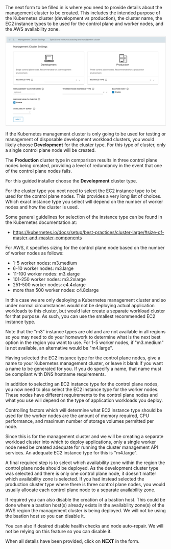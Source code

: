 The next form to be filled in is where you need to provide details about the management cluster to be created. This includes the intended purpose of the Kubernetes cluster (development vs production), the cluster name, the EC2 instance types to be used for the control plane and worker nodes, and the AWS availability zone.

![](management-cluster-form.png)

If the Kubernetes management cluster is only going to be used for testing or management of disposable development workload clusters, you would likely choose **Development** for the cluster type. For this type of cluster, only a single control plane node will be created.

The **Production** cluster type in comparison results in three control plane nodes being created, providing a level of redundancy in the event that one of the control plane nodes fails.

For this guided installer choose the **Development** cluster type.

For the cluster type you next need to select the EC2 instance type to be used for the control plane nodes. This provides a very long list of choices. Which exact instance type you select will depend on the number of worker nodes and how the cluster is used.

Some general guidelines for selection of the instance type can be found in the Kubernetes documentation at:

* https://kubernetes.io/docs/setup/best-practices/cluster-large/#size-of-master-and-master-components

For AWS, it specifies sizing for the control plane node based on the number of worker nodes as follows:

* 1-5 worker nodes: m3.medium
* 6-10 worker nodes: m3.large
* 11-100 worker nodes: m3.xlarge
* 101-250 worker nodes: m3.2xlarge
* 251-500 worker nodes: c4.4xlarge
* more than 500 worker nodes: c4.8xlarge

In this case we are only deploying a Kubernetes management cluster and so under normal circumstances would not be deploying actual application workloads to this cluster, but would later create a separate workload cluster for that purpose. As such, you can use the smallest recommended EC2 instance type.

Note that the "m3" instance types are old and are not available in all regions so you may need to do your homework to determine what is the next best option in the region you want to use. For 1-5 worker nodes, if "m3.medium" is not available, an alternative would be "m4.large".

Having selected the EC2 instance type for the control plane nodes, give a name to your Kubernetes management cluster, or leave it blank if you want a name to be generated for you. If you do specify a name, that name must be compliant with DNS hostname requirements.

In addition to selecting an EC2 instance type for the control plane nodes, you now need to also select the EC2 instance type for the worker nodes. These nodes have different requirements to the control plane nodes and what you use will depend on the type of application workloads you deploy.

Controlling factors which will determine what EC2 instance type should be used for the worker nodes are the amount of memory required, CPU performance, and maximum number of storage volumes permitted per node.

Since this is for the management cluster and we will be creating a separate workload cluster into which to deploy applications, only a single worker node need be created adequate for running the cluster management API services. An adequate EC2 instance type for this is "m4.large".

A final required step is to select which availability zone within the region the control plane node should be deployed. As the development cluster type was selected and there is only one control plane node, it doesn't matter which availability zone is selected. If you had instead selected the production cluster type where there is three control plane nodes, you would usually allocate each control plane node to a separate availability zone.

If required you can also disable the creation of a bastion host. This could be done where a bastion host(s) already exists in the availability zone(s) of the AWS region the management cluster is being deployed. We will not be using the bastion host so you can disable it.

You can also if desired disable health checks and node auto-repair. We will not be relying on this feature so you can disable it.

When all details have been provided, click on **NEXT** in the form.
